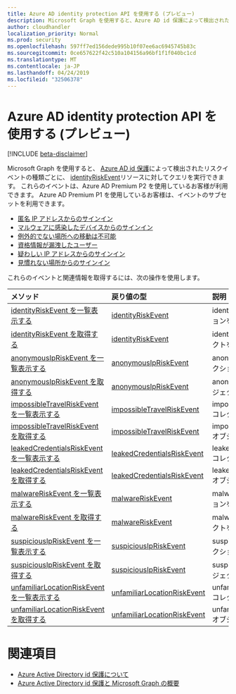 ```yaml
---
title: Azure AD identity protection API を使用する (プレビュー)
description: Microsoft Graph を使用すると、Azure AD id 保護によって検出されたリスクイベントの種類ごとに、identityRiskEvent リソースに対してクエリを実行できます。 これらのイベントは、Azure AD Premium P2 を使用しているお客様が利用できます。 Azure AD Premium P1 を使用しているお客様は、イベントのサブセットを利用できます。
author: cloudhandler
localization_priority: Normal
ms.prod: security
ms.openlocfilehash: 597ff7ed156dede995b10f07ee6ac6945745b83c
ms.sourcegitcommit: 0ce657622f42c510a104156a96bf1f1f040bc1cd
ms.translationtype: MT
ms.contentlocale: ja-JP
ms.lasthandoff: 04/24/2019
ms.locfileid: "32506378"
---
```

# <a name="use-the-azure-ad-identity-protection-api-preview"></a>Azure AD identity protection API を使用する (プレビュー)

[!INCLUDE [beta-disclaimer](../../includes/beta-disclaimer.md)]

Microsoft Graph を使用すると、 [Azure AD id 保護](https://docs.microsoft.com/en-us/azure/active-directory/active-directory-identityprotection)によって検出されたリスクイベントの種類ごとに、 [identityRiskEvent](identityriskevent.md)リソースに対してクエリを実行できます。 これらのイベントは、Azure AD Premium P2 を使用しているお客様が利用できます。 Azure AD Premium P1 を使用しているお客様は、イベントのサブセットを利用できます。

* [匿名 IP アドレスからのサインイン](anonymousipriskevent.md)
* [マルウェアに感染したデバイスからのサインイン](malwareriskevent.md)
* [例外的でない場所への移動は不可能](impossibletravelriskevent.md)
* [資格情報が漏洩したユーザー](leakedcredentialsriskevent.md)
* [疑わしい IP アドレスからのサインイン](suspiciousipriskevent.md)
* [見慣れない場所からのサインイン](unfamiliarlocationriskevent.md)

これらのイベントと関連情報を取得するには、次の操作を使用します。

| メソッド           | 戻り値の型    |説明|
|:---------------|:--------|:----------|
|[identityRiskEvent を一覧表示する](../api/identityriskevent-get.md) |[identityRiskEvent](identityriskevent.md)| identityRiskEvent コレクションを取得します。 |
|[identityRiskEvent を取得する](../api/identityriskevent-get.md) |[identityRiskEvent](identityriskevent.md)| identityRiskEvent オブジェクトを取得します。 |
|[anonymousIpRiskEvent を一覧表示する](../api/anonymousipriskevent-get.md) |[anonymousIpRiskEvent](anonymousipriskevent.md)| anonymousIpRiskEvent コレクションを取得します。 |
|[anonymousIpRiskEvent を取得する](../api/anonymousipriskevent-get.md) |[anonymousIpRiskEvent](anonymousipriskevent.md)| anonymousIpRiskEvent オブジェクトを取得します。 |
|[impossibleTravelRiskEvent を一覧表示する](../api/impossibletravelriskevent-get.md) |[impossibleTravelRiskEvent](impossibletravelriskevent.md)| impossibleTravelRiskEvent コレクションを取得します。 |
|[impossibleTravelRiskEvent を取得する](../api/impossibletravelriskevent-get.md) |[impossibleTravelRiskEvent](impossibletravelriskevent.md)| impossibleTravelRiskEvent オブジェクトを取得します。 |
|[leakedCredentialsRiskEvent を一覧表示する](../api/leakedcredentialsriskevent-get.md) |[leakedCredentialsRiskEvent](leakedcredentialsriskevent.md)| leakedCredentialsRiskEvent コレクションを取得します。 |
|[leakedCredentialsRiskEvent を取得する](../api/leakedcredentialsriskevent-get.md) |[leakedCredentialsRiskEvent](leakedcredentialsriskevent.md)| leakedCredentialsRiskEvent オブジェクトを取得します。 |
|[malwareRiskEvent を一覧表示する](../api/malwareriskevent-get.md) |[malwareRiskEvent](malwareriskevent.md)| malwareRiskEvent コレクションを取得します。 |
|[malwareRiskEvent を取得する](../api/malwareriskevent-get.md) |[malwareRiskEvent](malwareriskevent.md)| malwareRiskEvent オブジェクトを取得します。 |
|[suspiciousIpRiskEvent を一覧表示する](../api/suspiciousipriskevent-get.md) |[suspiciousIpRiskEvent](suspiciousipriskevent.md)| suspiciousIpRiskEvent コレクションを取得します。 |
|[suspiciousIpRiskEvent を取得する](../api/suspiciousipriskevent-get.md) |[suspiciousIpRiskEvent](suspiciousipriskevent.md)| suspiciousIpRiskEvent オブジェクトを取得します。 |
|[unfamiliarLocationRiskEvent を一覧表示する](../api/unfamiliarlocationriskevent-get.md) |[unfamiliarLocationRiskEvent](unfamiliarlocationriskevent.md)| unfamiliarLocationRiskEvent コレクションを取得します。 |
|[unfamiliarLocationRiskEvent を取得する](../api/unfamiliarlocationriskevent-get.md) |[unfamiliarLocationRiskEvent](unfamiliarlocationriskevent.md)| unfamiliarLocationRiskEvent オブジェクトを取得します。 |

# <a name="see-also"></a>関連項目

* [Azure Active Directory id 保護について](https://docs.microsoft.com/en-us/azure/active-directory/active-directory-identityprotection)
* [Azure Active Directory id 保護と Microsoft Graph の概要](https://docs.microsoft.com/en-us/azure/active-directory/active-directory-identityprotection-graph-getting-started)
<!--
{
  "type": "#page.annotation",
  "suppressions": [
    "Error: /api-reference/beta/resources/identityprotection-root.md:\r\n      Exception processing links.\r\n    System.ArgumentException: Link Definition was null. Link text: !INCLUDE [beta-disclaimer](../../includes/beta-disclaimer.md)\r\n      at ApiDoctor.Validation.DocFile.get_LinkDestinations()\r\n      at ApiDoctor.Validation.DocSet.ValidateLinks(Boolean includeWarnings, String[] relativePathForFiles, IssueLogger issues, Boolean requireFilenameCaseMatch, Boolean printOrphanedFiles)"
  ]
}
-->
